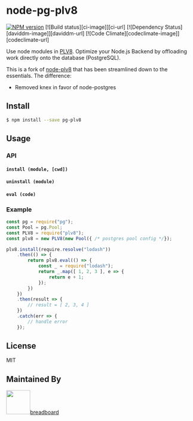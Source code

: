 # node-pg-plv8

[![NPM version][npm-image]][npm-url]
[![Build status][ci-image]][ci-url]
[![Dependency Status][daviddm-image]][daviddm-url]
[![Code Climate][codeclimate-image]][codeclimate-url]

Use node modules in [PLV8](https://github.com/plv8/plv8). Optimize your Node.js Backend by offloading work directly onto the database (PostgreSQL).

This is a fork of [node-plv8](https://github.com/langateam/node-plv8) that has been streamlined down to the essentials. The difference:

- Removed knex in favor of node-postgres

## Install

```sh
$ npm install --save pg-plv8
```

## Usage

### API

#### `install (module, [cwd])`

#### `uninstall (module)`

#### `eval (code)`

### Example

```js
const pg = require("pg");
const Pool = pg.Pool;
const PLV8 = require("plv8");
const plv8 = new PLV8(new Pool({ /* postgres pool config */});

plv8.install(require.resolve("lodash"))
	.then(() => {
		return plv8.eval(() => {
			const _ = require("lodash");
			return _.map([ 1, 2, 3 ], e => {
				return e + 1;
			});
		})
	})
	.then(result => {
		// result = [ 2, 3, 4 ]
	})
	.catch(err => {
		// handle error
	});
```

## License
MIT

## Maintained By
[<img src='https://i.imgur.com/yxS6uLe.png' height='64px'>breadboard](https://breadboard.ai)

[npm-image]: https://img.shields.io/npm/v/plv8.svg?style=flat-square
[npm-url]: https://npmjs.org/package/pg-plv8
